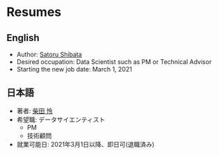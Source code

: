 # Resumes
## English
- Author: [Satoru Shibata](https://www.linkedin.com/in/the-worlds-strongest-data-scientist?lipi=urn%3Ali%3Apage%3Ad_flagship3_profile_view_base_contact_details%3B0mgSCSvuQWC%2FSwm%2BKmptbA%3D%3D)
- Desired occupation: Data Scientist such as PM or Technical Advisor
- Starting the new job date: March 1, 2021
## 日本語
- 著者: [柴田 怜](https://www.linkedin.com/in/the-worlds-strongest-data-scientist?lipi=urn%3Ali%3Apage%3Ad_flagship3_profile_view_base_contact_details%3B0mgSCSvuQWC%2FSwm%2BKmptbA%3D%3D)
- 希望職: データサイエンティスト
    - PM
    - 技術顧問
- 就業可能日: 2021年3月1日以降、即日可(退職済み)
